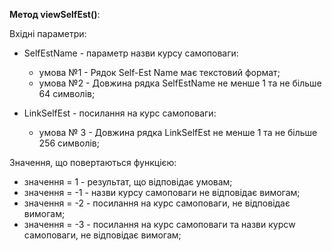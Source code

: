 **Метод viewSelfEst()**:

Вхідні параметри:

- SelfEstName - параметр назви курсу самоповаги:

  - умова №1 - Рядок Self-Est Name має текстовий формат;
  - умова №2 - Довжина рядка SelfEstName не менше 1 та не більше 64 символів;

- LinkSelfEst - посилання на курс самоповаги:

  - умова № 3 - Довжина рядка LinkSelfEst не менше 1 та не більше 256 символів;


Значення, що повертаються функцією:

 - значення = 1  - результат, що відповідає умовам;
 - значення = -1 - назви курсу самоповаги не відповідає вимогам;
 - значення = -2 - посилання на курс самоповаги, не відповідає вимогам;
 - значення = -3 - посилання на курс самоповаги та назви курсw самоповаги, не відповідає вимогам;
